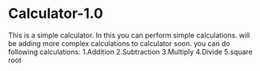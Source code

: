 # Calculator-1.0
This is a simple calculator.
In this you can perform simple calculations.
 will be adding more complex calculations to calculator soon.
 you can do following calculations:
 1.Addition
 2.Subtraction
 3.Multiply
 4.Divide
 5.square root
 

 
